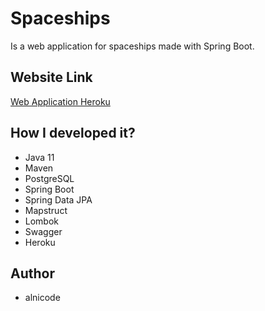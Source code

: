 # Spaceships
Is a web application for spaceships made with Spring Boot.

## Website Link
[Web Application Heroku](https://alnicode-spaceships.herokuapp.com/swagger-ui/)

## How I developed it?

* Java 11
* Maven
* PostgreSQL
* Spring Boot
* Spring Data JPA
* Mapstruct
* Lombok
* Swagger
* Heroku

## Author
- alnicode
